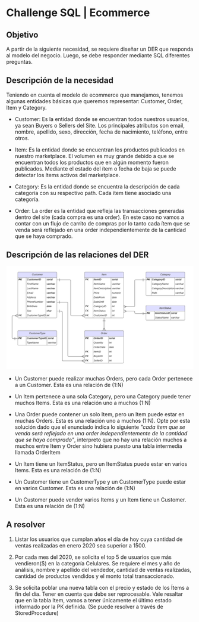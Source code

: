 # Challenge SQL | Ecommerce

## Objetivo
A partir de la siguiente necesidad, se requiere diseñar un DER que responda al modelo del negocio. Luego, se debe responder mediante SQL diferentes preguntas.

## Descripción de la necesidad
Teniendo en cuenta el modelo de ecommerce que manejamos, tenemos algunas entidades
básicas que queremos representar: Customer, Order, Item y Category.

- Customer: Es la entidad donde se encuentran todos nuestros usuarios, ya sean
Buyers o Sellers del Site. Los principales atributos son email, nombre, apellido, sexo,
dirección, fecha de nacimiento, teléfono, entre otros.

- Item: Es la entidad donde se encuentran los productos publicados en nuestro
marketplace. El volumen es muy grande debido a que se encuentran todos los
productos que en algún momento fueron publicados. Mediante el estado del ítem o
fecha de baja se puede detectar los ítems activos del marketplace.

- Category: Es la entidad donde se encuentra la descripción de cada categoría con su
respectivo path. Cada ítem tiene asociado una categoría.

- Order: La order es la entidad que refleja las transacciones generadas dentro del site
(cada compra es una order). En este caso no vamos a contar con un flujo de carrito de compras por lo tanto cada ítem que se venda será reflejado en una order
independientemente de la cantidad que se haya comprado.

## Descripción de las relaciones del DER

![DER](DER-Ecommerce.png)

- Un Customer puede realizar muchas Orders, pero cada Order pertenece a un Customer. Esta es una relación de (1:N)

- Un Item pertenece a una sola Category, pero una Category puede tener muchos Items. Esta es una relación uno a muchos (1:N)

- Una Order puede contener un solo Item, pero un Item puede estar en muchas Orders. Esta es una relación uno a muchos (1:N). Opte por esta solución dado que el enunciado indica lo siguiente *"cada ítem que se venda será reflejado en una order independientemente de la cantidad que se haya comprado"*, interpreto que no hay una relación muchos a muchos entre Item y Order sino hubiera puesto una tabla intermedia llamada OrderItem

- Un Item tiene un ItemStatus, pero un ItemStatus puede estar en varios Items. Esta es una relación de (1:N)

- Un Customer tiene un CustomerType y un CustomerType puede estar en varios Customer. Esta es una relación de (1:N)

- Un Customer puede vender varios Items y un Item tiene un Customer. Esta es una relación de (1:N)

## A resolver
1. Listar los usuarios que cumplan años el día de hoy cuya cantidad de ventas
realizadas en enero 2020 sea superior a 1500.

2. Por cada mes del 2020, se solicita el top 5 de usuarios que más vendieron($) en la
categoría Celulares. Se requiere el mes y año de análisis, nombre y apellido del
vendedor, cantidad de ventas realizadas, cantidad de productos vendidos y el monto
total transaccionado.

3. Se solicita poblar una nueva tabla con el precio y estado de los Ítems a fin del día.
Tener en cuenta que debe ser reprocesable. Vale resaltar que en la tabla Item,
vamos a tener únicamente el último estado informado por la PK definida. (Se puede
resolver a través de StoredProcedure)